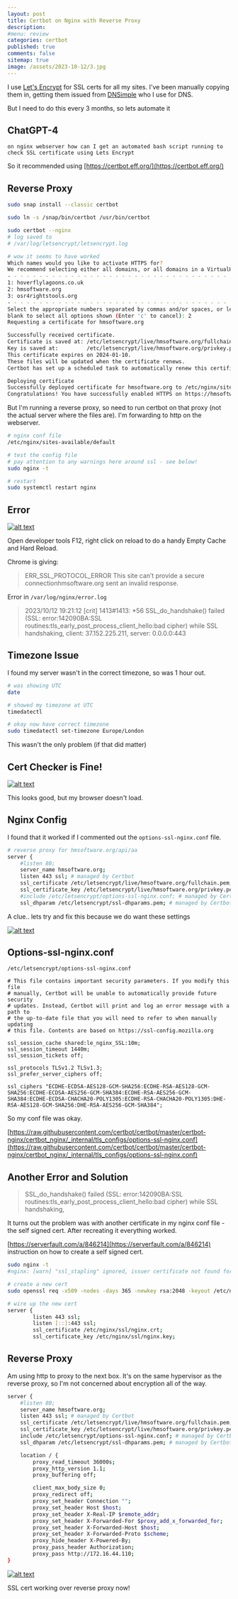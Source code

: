 ```yaml
---
layout: post
title: Certbot on Nginx with Reverse Proxy
description: 
#menu: review
categories: certbot
published: true 
comments: false     
sitemap: true
image: /assets/2023-10-12/3.jpg
---
```


<!-- [![alt text](/assets/2023-07-22/1.jpg "email"){:width="800px"}](/assets/2023-07-22/1.jpg) -->
<!-- [![alt text](/assets/2023-08-01/1.jpg "email")](/assets/2023-08-01/1.jpg) -->

<!-- [![alt text](/assets/2023-08-23/3.jpg "email")](/assets/2023-08-23/3.jpg) -->
<!-- ![alt text](/assets/2023-10-05/2.jpg "email")](/assets/2023-10-05/2.jpg) -->

I use [Let's Encrypt](https://letsencrypt.org/) for SSL certs for all my sites. I've been manually copying them in, getting them issued from [DNSimple](https://dnsimple.com/) who I use for DNS. 

But I need to do this every 3 months, so lets automate it 

## ChatGPT-4

`on nginx webserver how can I get an automated bash script running to check SSL certificate using Lets Encrypt`

So it recommended using [https://certbot.eff.org/](https://certbot.eff.org/)

## Reverse Proxy

```bash
sudo snap install --classic certbot

sudo ln -s /snap/bin/certbot /usr/bin/certbot

sudo certbot --nginx
# log saved to
# /var/log/letsencrypt/letsencrypt.log

# wow it seems to have worked
Which names would you like to activate HTTPS for?
We recommend selecting either all domains, or all domains in a VirtualHost/server block.
- - - - - - - - - - - - - - - - - - - - - - - - - - - - - - - - - - - - - - - -
1: hoverflylagoons.co.uk
2: hmsoftware.org
3: osr4rightstools.org
- - - - - - - - - - - - - - - - - - - - - - - - - - - - - - - - - - - - - - - -
Select the appropriate numbers separated by commas and/or spaces, or leave input
blank to select all options shown (Enter 'c' to cancel): 2
Requesting a certificate for hmsoftware.org

Successfully received certificate.
Certificate is saved at: /etc/letsencrypt/live/hmsoftware.org/fullchain.pem
Key is saved at:         /etc/letsencrypt/live/hmsoftware.org/privkey.pem
This certificate expires on 2024-01-10.
These files will be updated when the certificate renews.
Certbot has set up a scheduled task to automatically renew this certificate in the background.

Deploying certificate
Successfully deployed certificate for hmsoftware.org to /etc/nginx/sites-enabled/default
Congratulations! You have successfully enabled HTTPS on https://hmsoftware.org
```

But I'm running a reverse proxy, so need to run certbot on that proxy (not the actual server where the files are). I'm forwarding to http on the webserver.

```bash
# nginx conf file
/etc/nginx/sites-available/default

# test the config file
# pay attention to any warnings here around ssl - see below!
sudo nginx -t

# restart
sudo systemctl restart nginx
```

## Error

[![alt text](/assets/2023-10-12/2.jpg "email")](/assets/2023-10-12/2.jpg)

Open developer tools F12, right click on reload to do a handy Empty Cache and Hard Reload.

Chrome is giving:

> ERR_SSL_PROTOCOL_ERROR
> This site can’t provide a secure connectionhmsoftware.org sent an invalid response.

Error in `/var/log/nginx/error.log`

> 2023/10/12 19:21:12 [crit] 1413#1413: *56 SSL_do_handshake() failed (SSL: error:142090BA:SSL routines:tls_early_post_process_client_hello:bad cipher) while SSL handshaking, client: 37.152.225.211, server: 0.0.0.0:443

## Timezone Issue

I found my server wasn't in the correct timezone, so was 1 hour out.

```bash
# was showing UTC
date

# showed my timezone at UTC
timedatectl

# okay now have correct timezone
sudo timedatectl set-timezone Europe/London
```

This wasn't the only problem (if that did matter)

## Cert Checker is Fine!

[![alt text](/assets/2023-10-12/1.jpg "email")](/assets/2023-10-12/1.jpg)

This looks good, but my browser doesn't load.


## Nginx Config

I found that it worked if I commented out the `options-ssl-nginx.conf` file.
```bash
# reverse proxy for hmsoftware.org/api/aa
server {
    #listen 80;
    server_name hmsoftware.org;
    listen 443 ssl; # managed by Certbot
    ssl_certificate /etc/letsencrypt/live/hmsoftware.org/fullchain.pem; # managed by Certbot
    ssl_certificate_key /etc/letsencrypt/live/hmsoftware.org/privkey.pem; # managed by Certbot
    #include /etc/letsencrypt/options-ssl-nginx.conf; # managed by Certbot
    ssl_dhparam /etc/letsencrypt/ssl-dhparams.pem; # managed by Certbot
```

A clue.. lets try and fix this because we do want these settings

[![alt text](/assets/2023-10-12/3.jpg "email")](/assets/2023-10-12/3.jpg)

## Options-ssl-nginx.conf

`/etc/letsencrypt/options-ssl-nginx.conf`

```
# This file contains important security parameters. If you modify this file
# manually, Certbot will be unable to automatically provide future security
# updates. Instead, Certbot will print and log an error message with a path to
# the up-to-date file that you will need to refer to when manually updating
# this file. Contents are based on https://ssl-config.mozilla.org

ssl_session_cache shared:le_nginx_SSL:10m;
ssl_session_timeout 1440m;
ssl_session_tickets off;

ssl_protocols TLSv1.2 TLSv1.3;
ssl_prefer_server_ciphers off;

ssl_ciphers "ECDHE-ECDSA-AES128-GCM-SHA256:ECDHE-RSA-AES128-GCM-SHA256:ECDHE-ECDSA-AES256-GCM-SHA384:ECDHE-RSA-AES256-GCM-SHA384:ECDHE-ECDSA-CHACHA20-POLY1305:ECDHE-RSA-CHACHA20-POLY1305:DHE-RSA-AES128-GCM-SHA256:DHE-RSA-AES256-GCM-SHA384";
```

So my conf file was okay.

[https://raw.githubusercontent.com/certbot/certbot/master/certbot-nginx/certbot_nginx/_internal/tls_configs/options-ssl-nginx.conf](https://raw.githubusercontent.com/certbot/certbot/master/certbot-nginx/certbot_nginx/_internal/tls_configs/options-ssl-nginx.conf)


## Another Error and Solution

> SSL_do_handshake() failed (SSL: error:142090BA:SSL routines:tls_early_post_process_client_hello:bad cipher) while SSL handshaking,

It turns out the problem was with another certificate in my nginx conf file - the self signed cert. After recreating it everything worked.

[https://serverfault.com/a/846214](https://serverfault.com/a/846214) instruction on how to create a self signed cert.

```bash
sudo nginx -t
#nginx: [warn] "ssl_stapling" ignored, issuer certificate not found for certificate "/etc/ssl/certs/nginx-selfsigned.crt"

# create a new cert
sudo openssl req -x509 -nodes -days 365 -newkey rsa:2048 -keyout /etc/nginx/ssl/nginx.key -out /etc/nginx/ssl/nginx.crt

# wire up the new cert
server {
        listen 443 ssl;
        listen [::]:443 ssl;
        ssl_certificate /etc/nginx/ssl/nginx.crt;
        ssl_certificate_key /etc/nginx/ssl/nginx.key;
```

## Reverse Proxy

Am using http to proxy to the next box. It's on the same hypervisor as the reverse proxy, so I'm not concerned about encryption all of the way.

```bash
server {
    #listen 80;
    server_name hmsoftware.org;
    listen 443 ssl; # managed by Certbot
    ssl_certificate /etc/letsencrypt/live/hmsoftware.org/fullchain.pem; # managed by Certbot
    ssl_certificate_key /etc/letsencrypt/live/hmsoftware.org/privkey.pem; # managed by Certbot
    include /etc/letsencrypt/options-ssl-nginx.conf; # managed by Certbot
    ssl_dhparam /etc/letsencrypt/ssl-dhparams.pem; # managed by Certbot

    location / {
        proxy_read_timeout 36000s;
        proxy_http_version 1.1;
        proxy_buffering off;

        client_max_body_size 0;
        proxy_redirect off;
        proxy_set_header Connection "";
        proxy_set_header Host $host;
        proxy_set_header X-Real-IP $remote_addr;
        proxy_set_header X-Forwarded-For $proxy_add_x_forwarded_for;
        proxy_set_header X-Forwarded-Host $host;
        proxy_set_header X-Forwarded-Proto $scheme;
        proxy_hide_header X-Powered-By;
        proxy_pass_header Authorization;
        proxy_pass http://172.16.44.110;
}
```

[![alt text](/assets/2023-10-12/4.jpg "email")](/assets/2023-10-12/4.jpg)

SSL cert working over reverse proxy now!